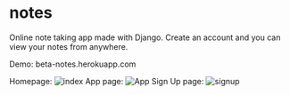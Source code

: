 # notes
Online note taking app made with Django. Create an account and you can view your notes from anywhere.

Demo: beta-notes.herokuapp.com

Homepage:
![index](https://i.ibb.co/0nVNF0K/screen.png)
App page:
![App](https://i.ibb.co/s1D7YkR/app.png)
Sign Up page:
![signup](https://i.ibb.co/vYZn2qs/register.png)
